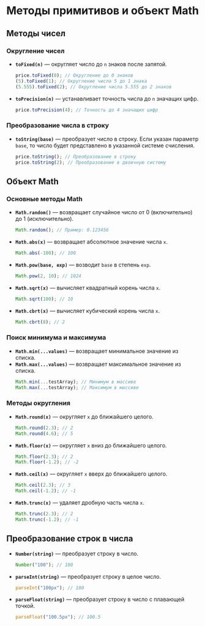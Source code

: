 # Методы примитивов и объект Math

## Методы чисел

### Округление чисел

- **`toFixed(n)`** — округляет число до `n` знаков после запятой.

  ```javascript
  price.toFixed(0); // Округление до 0 знаков
  (5).toFixed(1); // Округление числа 5 до 1 знака
  (5.555).toFixed(2); // Округление числа 5.555 до 2 знаков
  ```

- **`toPrecision(n)`** — устанавливает точность числа до `n` значащих цифр.
  ```javascript
  price.toPrecision(4); // Точность до 4 значащих цифр
  ```

### Преобразование числа в строку

- **`toString(base)`** — преобразует число в строку. Если указан параметр `base`, то число будет представлено в указанной системе счисления.
  ```javascript
  price.toString(); // Преобразование в строку
  price.toString(2); // Преобразование в двоичную систему
  ```

## Объект Math

### Основные методы Math

- **`Math.random()`** — возвращает случайное число от 0 (включительно) до 1 (исключительно).

  ```javascript
  Math.random(); // Пример: 0.123456
  ```

- **`Math.abs(x)`** — возвращает абсолютное значение числа `x`.

  ```javascript
  Math.abs(-100); // 100
  ```

- **`Math.pow(base, exp)`** — возводит `base` в степень `exp`.

  ```javascript
  Math.pow(2, 10); // 1024
  ```

- **`Math.sqrt(x)`** — вычисляет квадратный корень числа `x`.

  ```javascript
  Math.sqrt(100); // 10
  ```

- **`Math.cbrt(x)`** — вычисляет кубический корень числа `x`.
  ```javascript
  Math.cbrt(8); // 2
  ```

### Поиск минимума и максимума

- **`Math.min(...values)`** — возвращает минимальное значение из списка.
- **`Math.max(...values)`** — возвращает максимальное значение из списка.
  ```javascript
  Math.min(...testArray); // Минимум в массиве
  Math.max(...testArray); // Максимум в массиве
  ```

### Методы округления

- **`Math.round(x)`** — округляет `x` до ближайшего целого.

  ```javascript
  Math.round(2.3); // 2
  Math.round(4.6); // 5
  ```

- **`Math.floor(x)`** — округляет `x` вниз до ближайшего целого.

  ```javascript
  Math.floor(2.3); // 2
  Math.floor(-1.2); // -2
  ```

- **`Math.ceil(x)`** — округляет `x` вверх до ближайшего целого.

  ```javascript
  Math.ceil(2.3); // 3
  Math.ceil(-1.2); // -1
  ```

- **`Math.trunc(x)`** — удаляет дробную часть числа `x`.
  ```javascript
  Math.trunc(2.3); // 2
  Math.trunc(-1.2); // -1
  ```

## Преобразование строк в числа

- **`Number(string)`** — преобразует строку в число.

  ```javascript
  Number("100"); // 100
  ```

- **`parseInt(string)`** — преобразует строку в целое число.

  ```javascript
  parseInt("100px"); // 100
  ```

- **`parseFloat(string)`** — преобразует строку в число с плавающей точкой.
  ```javascript
  parseFloat("100.5px"); // 100.5
  ```
